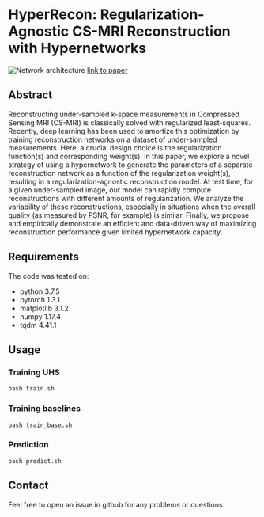 # HyperRecon: Regularization-Agnostic CS-MRI Reconstruction with Hypernetworks

![Network architecture](figs/Hypernet_Arch_v5.png)
[link to paper](https://arxiv.org/abs/2101.02194)

## Abstract

Reconstructing under-sampled k-space measurements in Compressed Sensing MRI (CS-MRI) is classically solved with regularized least-squares. Recently, deep learning has been used to amortize this optimization by training reconstruction networks on a dataset of under-sampled measurements.
Here, a crucial design choice is the regularization function(s) and corresponding weight(s).
In this paper, we explore a novel strategy of using a hypernetwork to generate the parameters of a separate reconstruction network as a function of the regularization weight(s), resulting in a regularization-agnostic reconstruction model.
At test time, for a given under-sampled image, our model can rapidly compute reconstructions with different amounts of regularization. We analyze the variability of these reconstructions, especially in situations when the overall quality (as measured by PSNR, for example) is similar. Finally, we propose and empirically demonstrate an efficient and data-driven way of maximizing reconstruction performance given limited hypernetwork capacity.

## Requirements

The code was tested on:

- python 3.7.5
- pytorch 1.3.1
- matplotlib 3.1.2
- numpy 1.17.4
- tqdm 4.41.1

## Usage

### Training UHS

    bash train.sh

### Training baselines

    bash train_base.sh

### Prediction

    bash predict.sh

## Contact

Feel free to open an issue in github for any problems or questions.
